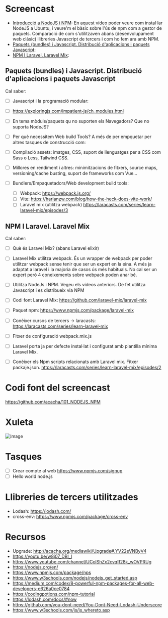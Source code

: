 # Screencast

- [Introducció a NodeJS i NPM](https://youtu.be/tdVbtP4xtk0): En aquest vídeo poder veure com instal·lar NodeJS a Ubuntu, i veure'm el bàsic sobre l'ús de npm com a gestor de paquets. Comparació de com s'utilitzaven abans (desenvolupament web clàsic) llibreries Javascript de tercers i com ho fem ara amb NPM.
- [Paquets (bundles) i Javascript. Distribució d'aplicacions i paquets Javascript](): 
- [NPM I Laravel. Laravel Mix]():

## Paquets (bundles) i Javascript. Distribució d'aplicacions i paquets Javascript

Cal saber:

- [ ] Javascript i la programació modular:
- [ ] https://exploringjs.com/impatient-js/ch_modules.html
- [ ] En tema mòduls/paquets qu no suporten els Navegadors? Que no suporta NodeJS?
- [ ] Per què necessitem Web build Tools? A més de per empquetar per altres tasques de construcció com: 
- [ ] Compilació assets: imatges, CSS, suport de llenguatges per a CSS com Sass o Less, Tailwind CSS.
- [ ] Millores en rendiment i altres: minimitzacions de fitxers, source maps, versioning/cache busting, suport de frameworks com Vue...

-[ ] Bundlers/Empaquetadors/Web development build tools:
  - [ ] Webpack: https://webpack.js.org/
  - [ ] Vite: https://harlanzw.com/blog/how-the-heck-does-vite-work/
  - [ ] Laravel mix (utilitza webpack) https://laracasts.com/series/learn-laravel-mix/episodes/3

## NPM I Laravel. Laravel Mix

Cal saber:
- [ ] Què és Laravel Mix? (abans Laravel elixir)
- [ ] Laravel Mix utilitza webpack. És un wrapper de webpack per poder utilitzar webpack sense tenir que ser un expert en la eina. A més ja adaptat a laravel i la majoria de casos ús més habituals. No cal ser un expert però 4 coneixements sobre webpack poden anar bé.
- [ ] Utilitza NodeJs i NPM. Vegeu els vídeos anteriors. De fet utilitza Javascript i es distribueix via NPM 
- [ ] Codi font Laravel Mix: https://github.com/laravel-mix/laravel-mix
- [ ] Paquet npm: https://www.npmjs.com/package/laravel-mix  
- [ ] Conèixer cursos de tercers -> laracasts: https://laracasts.com/series/learn-laravel-mix
- [ ] Fitxer de configuració webpack.mix.js
- [ ] Laravel porta ja per defecte instal·lat i configurat amb plantilla mínima Laravel Mix.
- [ ] Conèixer els Npm scripts relacionats amb Laravel mix. Fitxer packaje.json. https://laracasts.com/series/learn-laravel-mix/episodes/2


# Codi font del screencast

https://github.com/acacha/101_NODEJS_NPM

# Xuleta

![image](https://user-images.githubusercontent.com/4015406/136238320-90e8df3b-2e40-469a-ac5a-8c4b9a72196a.png)


# Tasques

- [ ] Crear compte al web https://www.npmjs.com/signup
- [ ] Hello world node.js

# Llibreries de tercers utilitzades
- Lodash: https://lodash.com/
- cross-env: https://www.npmjs.com/package/cross-env

# Recursos
- Upgrade: http://acacha.org/mediawiki/Upgrade#.YV22eVNByV4
- https://youtu.be/w8j07_DBl_I
- https://www.youtube.com/channel/UColShZx2cvqR28k_wOVPRUg
- https://nodejs.org/en/
- https://www.npmjs.com/package/nps
- https://www.w3schools.com/nodejs/nodejs_get_started.asp
- https://medium.com/codex/8-powerful-npm-packages-for-all-web-developers-e626a0ce0784
- https://codingpotions.com/npm-tutorial
- https://lodash.com/docs/#now
- https://github.com/you-dont-need/You-Dont-Need-Lodash-Underscore
- https://www.w3schools.com/js/js_whereto.asp
